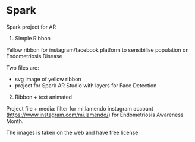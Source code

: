 # Spark
Spark project for AR

1) Simple Ribbon

Yellow ribbon for instagram/facebook platform to sensibilise population on Endometriosis Disease 

Two files are:
- svg image of yellow ribbon
- project for Spark AR Studio with layers for Face Detection

2) Ribbon + text animated

Project file + media: filter for mi.lamendo instagram account (https://www.instagram.com/mi.lamendo/) for Endometriosis Awareness Month.

The images is taken on the web and have free license
